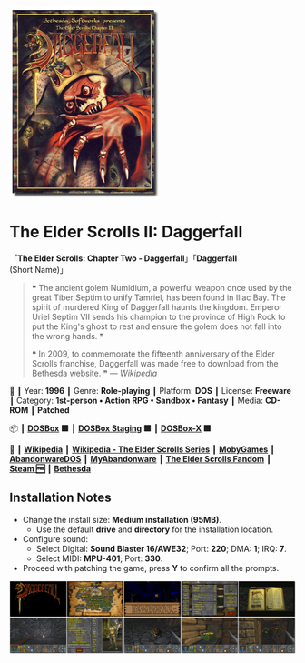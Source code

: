 ![](Thumbnail.png 'application-thumbnail')

# The Elder Scrolls II: Daggerfall

「**The Elder Scrolls: Chapter Two - Daggerfall**」「**Daggerfall** (Short Name)」

> ❝ The ancient golem Numidium, a powerful weapon once used by the great Tiber Septim to unify Tamriel, has been found in Iliac Bay. The spirit of murdered King of Daggerfall haunts the kingdom. Emperor Uriel Septim VII sends his champion to the province of High Rock to put the King's ghost to rest and ensure the golem does not fall into the wrong hands. ❞
>
> ❝ In 2009, to commemorate the fifteenth anniversary of the Elder Scrolls franchise, Daggerfall was made free to download from the Bethesda website. ❞ — *Wikipedia*
>

📌 ┃ Year: **1996** ┃ Genre: **Role-playing** ┃ Platform: **DOS** ┃ License: **Freeware** ┃ Category: **1st-person • Action RPG • Sandbox • Fantasy** ┃ Media: **CD-ROM** ┃ **Patched** 

📦 ┃ **[DOSBox](https://www.dosbox.com/) 🟩** ┃ **[DOSBox Staging](https://dosbox-staging.github.io/) 🟩** ┃ **[DOSBox-X](https://dosbox-x.com/) 🟩** 

📎 ┃ **[Wikipedia](https://en.wikipedia.org/wiki/The_Elder_Scrolls_II:_Daggerfall)** ┃ **[Wikipedia - The Elder Scrolls Series](https://en.wikipedia.org/wiki/The_Elder_Scrolls)** ┃ **[MobyGames](https://www.mobygames.com/game/778/the-elder-scrolls-chapter-ii-daggerfall/)** ┃ **[AbandonwareDOS](https://www.abandonwaredos.com/abandonware-game.php?abandonware=The+Elder+Scrolls+2%3A+Daggerfall&gid=2396)** ┃ **[MyAbandonware](https://www.myabandonware.com/game/the-elder-scrolls-chapter-ii-daggerfall-3zw)** ┃ **[The Elder Scrolls Fandom](https://elderscrolls.fandom.com/wiki/The_Elder_Scrolls_II:_Daggerfall)** ┃ **[Steam 🆓](https://store.steampowered.com/app/1812390/The_Elder_Scrolls_II_Daggerfall/)** ┃ **[Bethesda](https://elderscrolls.bethesda.net/en/daggerfall)** 

## Installation Notes
- Change the install size: **Medium installation (95MB)**.
  - Use the default **drive** and **directory** for the installation location.
- Configure sound:
  - Select Digital: **Sound Blaster 16/AWE32**; Port: **220**; DMA: **1**; IRQ: **7**.
  - Select MIDI: **MPU-401**; Port: **330**.
- Proceed with patching the game, press **Y** to confirm all the prompts.

![](Montage.png 'The Elder Scrolls II: Daggerfall')

